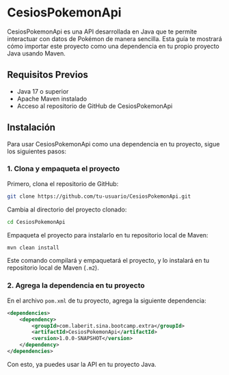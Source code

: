 # CesiosPokemonApi

CesiosPokemonApi es una API desarrollada en Java que te permite interactuar con datos de Pokémon de manera sencilla. Esta guía te mostrará cómo importar este proyecto como una dependencia en tu propio proyecto Java usando Maven.

## Requisitos Previos

- Java 17 o superior
- Apache Maven instalado
- Acceso al repositorio de GitHub de CesiosPokemonApi

## Instalación

Para usar CesiosPokemonApi como una dependencia en tu proyecto, sigue los siguientes pasos:

### 1. Clona y empaqueta el proyecto

Primero, clona el repositorio de GitHub:

```bash
git clone https://github.com/tu-usuario/CesiosPokemonApi.git
```

Cambia al directorio del proyecto clonado:

```bash
cd CesiosPokemonApi
```

Empaqueta el proyecto para instalarlo en tu repositorio local de Maven:

```bash
mvn clean install
```

Este comando compilará y empaquetará el proyecto, y lo instalará en tu repositorio local de Maven (`.m2`).

### 2. Agrega la dependencia en tu proyecto

En el archivo `pom.xml` de tu proyecto, agrega la siguiente dependencia:

```xml
<dependencies>
    <dependency>
        <groupId>com.laberit.sina.bootcamp.extra</groupId>
        <artifactId>CesiosPokemonApi</artifactId>
        <version>1.0.0-SNAPSHOT</version>
    </dependency>
</dependencies>
```

Con esto, ya puedes usar la API en tu proyecto Java.
